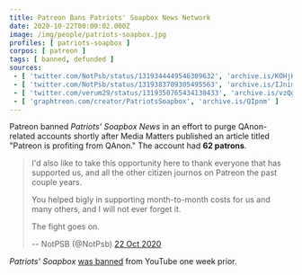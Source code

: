 ```yaml
---
title: Patreon Bans Patriots' Soapbox News Network
date: 2020-10-22T00:00:02.000Z
image: /img/people/patriots-soapbox.jpg
profiles: [ patriots-soapbox ]
corpos: [ patreon ]
tags: [ banned, defunded ]
sources:
 - [ 'twitter.com/NotPsb/status/1319344449546309632', 'archive.is/KOHjK' ]
 - [ 'twitter.com/NotPsb/status/1319383709305495563', 'archive.is/IJnim' ]
 - [ 'twitter.com/verum29/status/1319350765434130433', 'archive.is/vzQgy' ]
 - [ 'graphtreon.com/creator/PatriotsSoapbox', 'archive.is/QIpnm' ]
---
```


Patreon banned _Patriots' Soapbox News_ in an effort to purge
QAnon-related accounts shortly after Media Matters published an article titled
"Patreon is profiting from QAnon." The account had **62 patrons**.

> I'd also like to take this opportunity here to thank everyone that has
> supported us, and all the other citizen journos on Patreon the past couple
> years.
>
> You helped bigly in supporting month-to-month costs for us and many others,
> and I will not ever forget it.
>
> The fight goes on.
>
> -- NotPSB (@NotPsb) [22 Oct 2020](https://archive.is/vzQgy)

_Patriots' Soapbox_ [was banned](/e/youtube-bans-patriots-soapbox/) from
YouTube one week prior.
